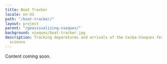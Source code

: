 ```yaml
---
title: Boat Tracker
locale: en-US
path: "/boat-tracker/"
layout: project
parent: "/geovisualizing-vieques/"
background: vieques/boat-tracker.jpg
description: Tracking deparatures and arrivals of the Ceiba-Vieques ferry using citizen
  science
---
```


Content coming soon.
